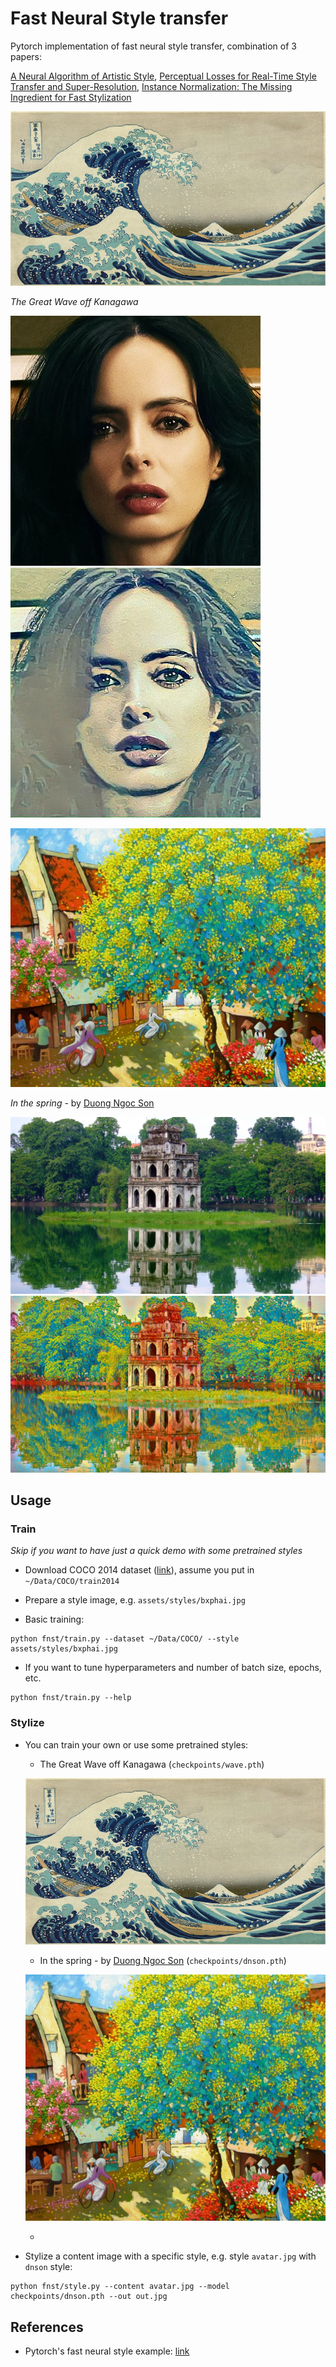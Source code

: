 # Fast Neural Style transfer

Pytorch implementation of fast neural style transfer, combination of 3 papers:

[A Neural Algorithm of Artistic Style](https://arxiv.org/abs/1508.06576),
[Perceptual Losses for Real-Time Style Transfer and Super-Resolution](https://arxiv.org/abs/1603.08155),
[Instance Normalization: The Missing Ingredient for Fast Stylization](https://arxiv.org/abs/1607.08022)

![wave](./assets/styles/wave.jpg)

*The Great Wave off Kanagawa*

![jessica-origin](./assets/tests/jessica.jpg)
![jessica-style](./assets/tests/jessica_wave.jpg)

![ndson](./assets/styles/dnson.jpg)

*In the spring* - by [Duong Ngoc Son](http://www.vietnamartist.com/duong-ngoc-son/)

![lake-origin](./assets/tests/lake.jpg)
![lake-style](./assets/tests/lake_dnson.jpg)


## Usage

### Train

*Skip if you want to have just a quick demo with some pretrained styles*

+ Download COCO 2014 dataset ([link](http://cocodataset.org/#download)),
assume you put in `~/Data/COCO/train2014`

+ Prepare a style image, e.g. `assets/styles/bxphai.jpg`

+ Basic training:

```
python fnst/train.py --dataset ~/Data/COCO/ --style assets/styles/bxphai.jpg
```

+ If you want to tune hyperparameters and number of batch size, epochs, etc.

```
python fnst/train.py --help
```


### Stylize

+ You can train your own or use some pretrained styles:

    + The Great Wave off Kanagawa (`checkpoints/wave.pth`)

    ![wave](./assets/styles/wave.jpg)


    + In the spring - by [Duong Ngoc Son](http://www.vietnamartist.com/duong-ngoc-son/) (`checkpoints/dnson.pth`)

    ![dnson](./assets/styles/dnson.jpg)

    +

+ Stylize a content image with a specific style, e.g. style `avatar.jpg` with `dnson` style:

```
python fnst/style.py --content avatar.jpg --model checkpoints/dnson.pth --out out.jpg
```


## References

+ Pytorch's fast neural style example: [link](https://github.com/pytorch/examples/tree/master/fast_neural_style)

